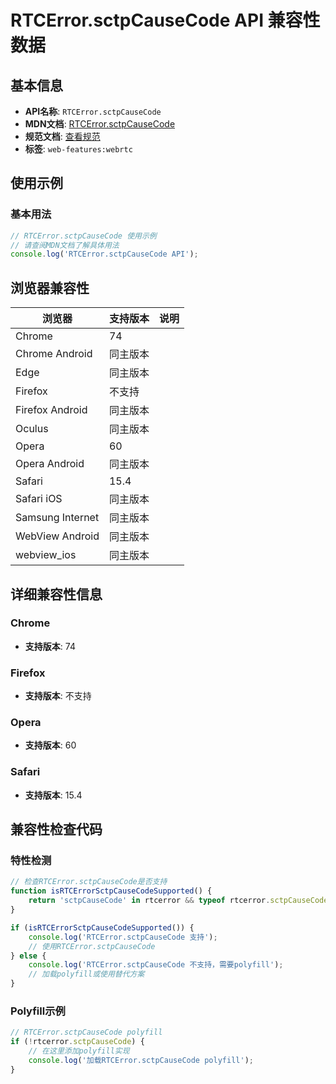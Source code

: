 # RTCError.sctpCauseCode API 兼容性数据

## 基本信息

- **API名称**: `RTCError.sctpCauseCode`
- **MDN文档**: [RTCError.sctpCauseCode](https://developer.mozilla.org/docs/Web/API/RTCError/sctpCauseCode)
- **规范文档**: [查看规范](https://w3c.github.io/webrtc-pc/#dom-rtcerror-sctpcausecode)
- **标签**: `web-features:webrtc`

## 使用示例

### 基本用法

```javascript
// RTCError.sctpCauseCode 使用示例
// 请查阅MDN文档了解具体用法
console.log('RTCError.sctpCauseCode API');
```

## 浏览器兼容性

| 浏览器 | 支持版本 | 说明 |
|--------|----------|------|
| Chrome | 74 |  |
| Chrome Android | 同主版本 |  |
| Edge | 同主版本 |  |
| Firefox | 不支持 |  |
| Firefox Android | 同主版本 |  |
| Oculus | 同主版本 |  |
| Opera | 60 |  |
| Opera Android | 同主版本 |  |
| Safari | 15.4 |  |
| Safari iOS | 同主版本 |  |
| Samsung Internet | 同主版本 |  |
| WebView Android | 同主版本 |  |
| webview_ios | 同主版本 |  |

## 详细兼容性信息

### Chrome

- **支持版本**: 74

### Firefox

- **支持版本**: 不支持

### Opera

- **支持版本**: 60

### Safari

- **支持版本**: 15.4

## 兼容性检查代码

### 特性检测

```javascript
// 检查RTCError.sctpCauseCode是否支持
function isRTCErrorSctpCauseCodeSupported() {
    return 'sctpCauseCode' in rtcerror && typeof rtcerror.sctpCauseCode === 'function';
}

if (isRTCErrorSctpCauseCodeSupported()) {
    console.log('RTCError.sctpCauseCode 支持');
    // 使用RTCError.sctpCauseCode
} else {
    console.log('RTCError.sctpCauseCode 不支持，需要polyfill');
    // 加载polyfill或使用替代方案
}
```

### Polyfill示例

```javascript
// RTCError.sctpCauseCode polyfill
if (!rtcerror.sctpCauseCode) {
    // 在这里添加polyfill实现
    console.log('加载RTCError.sctpCauseCode polyfill');
}
```

